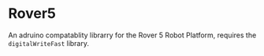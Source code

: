 # Rover5
An adruino compatablity librarry for the Rover 5 Robot Platform, requires the `digitalWriteFast` library.
